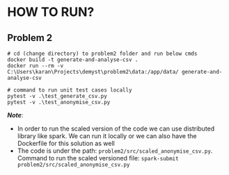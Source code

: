 # HOW TO RUN?

## Problem 2

```shell
# cd (change directory) to problem2 folder and run below cmds
docker build -t generate-and-analyse-csv .
docker run --rm -v C:\Users\karan\Projects\demyst\problem2\data:/app/data/ generate-and-analyse-csv
```

```shell
# command to run unit test cases locally
pytest -v .\test_generate_csv.py
pytest -v .\test_anonymise_csv.py
```

***Note***:
- In order to run the scaled version of the code we can use distributed library like spark.
  We can run it locally or we can also have the Dockerfile for this solution as well
- The code is under the path: `problem2/src/scaled_anonymise_csv.py`. 
  Command to run the scaled versioned file: `spark-submit problem2/src/scaled_anonymise_csv.py`
